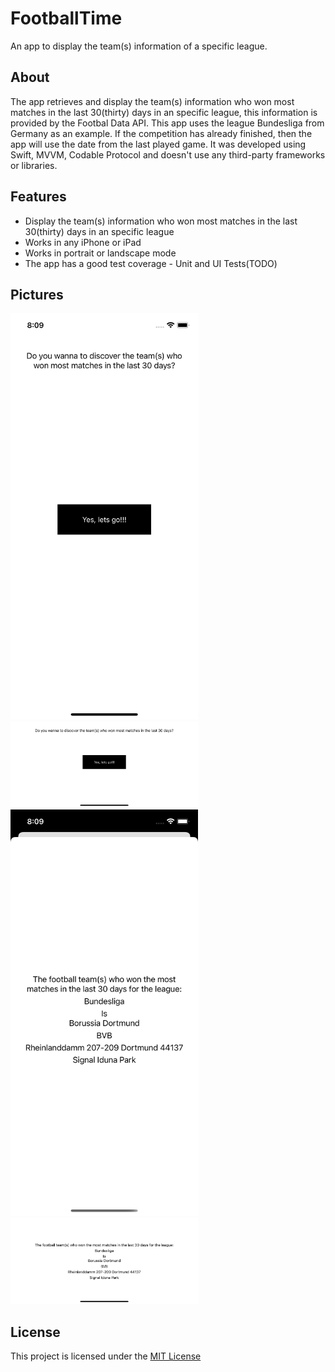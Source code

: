 # FootballTime
An app to display the team(s) information of a specific league. 

## About
The app retrieves and display the team(s) information who won most matches in the last 30(thirty) days in an specific league, this information is provided by ​the Footbal Data API​. This app uses the league Bundesliga from Germany as an example.  If the competition has already finished, then the app will use the date from the last played game. It was developed using Swift, MVVM, Codable Protocol and doesn't use any third-party frameworks or libraries. 

## Features
* Display the team(s) information who won most matches in the last 30(thirty) days in an specific league
* Works in any iPhone or iPad
* Works in portrait or landscape mode
* The app has a good test coverage - Unit and UI Tests(TODO)

## Pictures

<img src="https://github.com/inaldor/FootballTime/blob/development/app-images/HOME%20-%20PORTRAIT.png" width=300>
<img src="https://github.com/inaldor/FootballTime/blob/development/app-images/HOME%20-%20LANDSCAPE.png" width=300>
<img src="https://github.com/inaldor/FootballTime/blob/development/app-images/RESULT%20-%20PORTRAIT.png" width=300>
<img src="https://github.com/inaldor/FootballTime/blob/development/app-images/RESULT%20-%20LANDSCAPE.png" width=300>

## License

This project is licensed under the [MIT License](https://github.com/inaldor/FootballTime/blob/development/LICENSE)
